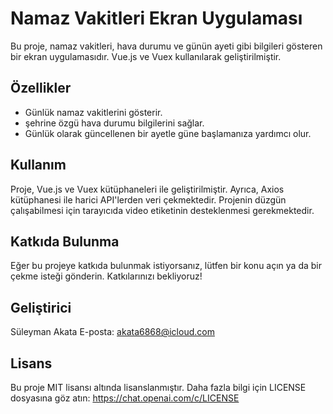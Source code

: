 # Namaz Vakitleri Ekran Uygulaması

Bu proje, namaz vakitleri, hava durumu ve günün ayeti gibi bilgileri gösteren bir ekran uygulamasıdır. Vue.js ve Vuex kullanılarak geliştirilmiştir.

## Özellikler

- Günlük namaz vakitlerini gösterir.
- şehrine özgü hava durumu bilgilerini sağlar.
- Günlük olarak güncellenen bir ayetle güne başlamanıza yardımcı olur.

## Kullanım

Proje, Vue.js ve Vuex kütüphaneleri ile geliştirilmiştir. Ayrıca, Axios kütüphanesi ile harici API'lerden veri çekmektedir. Projenin düzgün çalışabilmesi için tarayıcıda video etiketinin desteklenmesi gerekmektedir.

## Katkıda Bulunma
Eğer bu projeye katkıda bulunmak istiyorsanız, lütfen bir konu açın ya da bir çekme isteği gönderin. Katkılarınızı bekliyoruz!

## Geliştirici
Süleyman Akata
E-posta: akata6868@icloud.com
## Lisans
Bu proje MIT lisansı altında lisanslanmıştır. Daha fazla bilgi için LICENSE dosyasına göz atın: https://chat.openai.com/c/LICENSE
